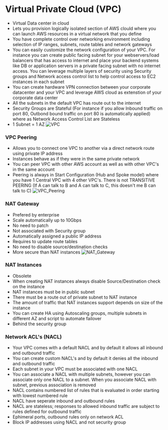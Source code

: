 # Virtual Private Cloud (VPC)

- Virtual Data center in cloud
- Lets you provision logically isolated section of AWS clould where you can launch AWS resources in a virtual network that you define
- You have complete control over networking environment including selection of IP ranges, subnets, route tables and network gateways
- You can easily customize the network configuration of your VPC. For instance you can create public facing subnet for your webservers/load balancers that has access to internet and place your backend systems like DB or application servers in a private facing subnet with no internet access. You can leverage multiple layers of security using Security groups and Network access control list to help control access to EC2 instances in each subnet
- You can create hardware VPN connection between your corporate  datacenter and your VPC and leverage AWS cloud as extenstion of your corporate data center
- All the subnets in the default VPC has route out to the internet
- Security Groups are Stateful (For instance if you allow Inbound traffic on port 80, Outbond bound traffic on port 80 is automatically applied) where as Network Access Control List are Stateless
- 1 Subnet = 1 AZ
![VPC](https://s3.amazonaws.com/hfcontents/kbimages/VPC.png "VPC")

### VPC Peering
- Allows you to connect one VPC to another via a direct network route using private IP address
- Instances behave as if they were in the same private network
- You can peer VPC with other AWS account as well as with other VPC's in the same account
- Peering is always in Start Configuration (Hub and Spoke model) where you have 1 Central VPC with 4 other VPC's. There is not TRANSITIVE PEERING (If A can talk to B and A can talk to C, this doesn't me B can talk to C)
![VPC_Peering](https://s3.amazonaws.com/hfcontents/kbimages/VPC_Peering.png "VPC_Peering")

### NAT Gateway
- Prefered by enterprise
- Scale automatically up to 10Gbps
- No need to patch
- Not associated with Security group
- Automatically assigned a public IP address
- Requires to update route tables
- No need to disable source/destination checks
- More secure than NAT instances
![NAT_Gateway](https://s3.amazonaws.com/hfcontents/kbimages/NAT_Gateway.png "NAT_Gateway")

### NAT Instances
 - Obsolete
 - When creating NAT instances always disable Source/Destination check on the instance
 - NAT instances must be in public subnet
 - There must be a route out of private subnet to NAT instance
 - The amount of traffic that NAT instances support depends on size of the instance
 - You can create HA using Autoscaling groups, multiple subnets in different AZ and script to automate failover
 - Behind the security group

### Network ACL's (NACL)
- Your VPC comes with a default NACL and by default it allows all inbound and outbound traffic
- You can create custom NACL's and by default it denies all the inbound and outbound traffic
- Each subnet in your VPC must be associated with one NACL
- You can associate a NACL with multiple subnets, however you can associate only one NACL to a subnet. When you associate NACL with subnet, previous association is removed
- NACL contains numbered list of rules that is evaluated in order starting with lowest numbered rule
- NACL have seperate inbound and outbound rules
- NACL are stateless; responses to allowed inbound traffic are subject to rules defined for outbound traffic
- Ephimeral ports, outbound rules only on network ACL
- Block IP addresses using NACL and not security group
